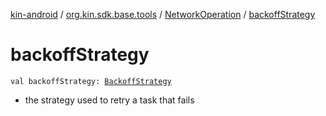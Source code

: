 [kin-android](../../index.md) / [org.kin.sdk.base.tools](../index.md) / [NetworkOperation](index.md) / [backoffStrategy](./backoff-strategy.md)

# backoffStrategy

`val backoffStrategy: `[`BackoffStrategy`](../-backoff-strategy/index.md)
* the strategy used to retry a task that fails
